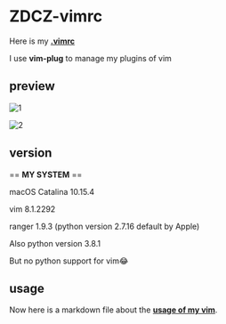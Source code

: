 # ZDCZ-vimrc

Here is my [**.vimrc**](https://github.com/Augists-ZDCZ/ZDCZ-vimrc/blob/master/new.vimrc)

I use **vim-plug** to manage my plugins of vim

## preview

![1](https://tva1.sinaimg.cn/large/007S8ZIlly1gdq5z91ftjj31c00u0hdx.jpg)

![2](https://tva1.sinaimg.cn/large/00831rSTly1gdoltzyalvj31c00u0u11.jpg)

## version

== **MY SYSTEM** ==

macOS Catalina 10.15.4

vim 8.1.2292

ranger 1.9.3 (python version 2.7.16 default by Apple)

Also python version 3.8.1

But no python support for vim😂

## usage

Now here is a markdown file about the [**usage of my vim**](https://github.com/Augists-ZDCZ/ZDCZ-vimrc/blob/master/usage_of_vim.md). 
